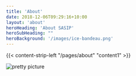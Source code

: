 ```yaml
---
title: 'About'
date: 2018-12-06T09:29:16+10:00
layout: 'about'
heroHeading: 'About SASIP'
heroSubHeading: ""
heroBackground: '/images/ice-bandeau.png'
---
```


<div>
{{< content-strip-left "/pages/about" "content1" >}}
</div>

![pretty picture](https://github.com/sasip-climate/sasip-climate.github.io/blob/master/static/images/ice.jpg)
